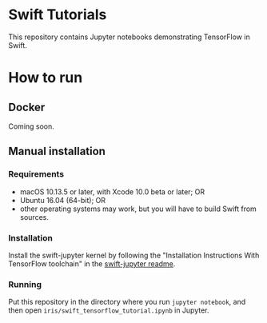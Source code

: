 # Swift Tutorials

This repository contains Jupyter notebooks demonstrating TensorFlow in Swift.

# How to run

## Docker

Coming soon.

## Manual installation

### Requirements

* macOS 10.13.5 or later, with Xcode 10.0 beta or later; OR
* Ubuntu 16.04 (64-bit); OR
* other operating systems may work, but you will have to build Swift from
  sources.

### Installation

Install the swift-jupyter kernel by following the "Installation Instructions
With TensorFlow toolchain" in the
[swift-jupyter readme](https://github.com/google/swift-jupyter).

### Running

Put this repository in the directory where you run `jupyter notebook`, and then
open `iris/swift_tensorflow_tutorial.ipynb` in Jupyter.
